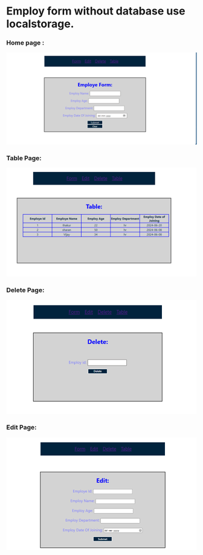 <h1>Employ form without database use localstorage.</h1>
<h3>Home page :</h3>

<img src="public/projectimag/Screenshot 2024-06-05 181922.png"></img>

<h3>Table Page:</h3>
<img src="public/projectimag/Screenshot 2024-06-06 111421.png"></img>

<h3> Delete Page:</h3>
<img src="public/projectimag/Screenshot 2024-06-06 111443.png"></img>

<h3>Edit Page:</h3>

<img src="public/projectimag/Screenshot 2024-06-06 111509.png"></img>